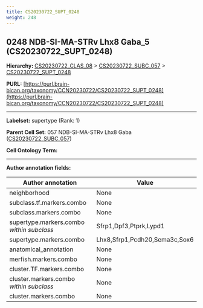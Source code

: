 ```yaml
---
title: CS20230722_SUPT_0248
weight: 248
---
```

## 0248 NDB-SI-MA-STRv Lhx8 Gaba_5 (CS20230722_SUPT_0248)
<b>Hierarchy: </b>
[CS20230722_CLAS_08](../CS20230722_CLAS_08) >
[CS20230722_SUBC_057](../CS20230722_SUBC_057) >
[CS20230722_SUPT_0248](../CS20230722_SUPT_0248)

**PURL:** [https://purl.brain-bican.org/taxonomy/CCN20230722/CS20230722_SUPT_0248](https://purl.brain-bican.org/taxonomy/CCN20230722/CS20230722_SUPT_0248)

---


**Labelset:** supertype (Rank: 1)

**Parent Cell Set:** 057 NDB-SI-MA-STRv Lhx8 Gaba ([CS20230722_SUBC_057](../CS20230722_SUBC_057))



**Cell Ontology Term:** 

[MARKER GENES.]: #


---

[TRANSFERRED ANNOTATIONS.]: #


[AUTHOR ANNOTATION FIELDS.]: #


**Author annotation fields:**

| Author annotation | Value |
|-------------------|-------|
|neighborhood|None|
|subclass.tf.markers.combo|None|
|subclass.markers.combo|None|
|supertype.markers.combo _within subclass_|Sfrp1,Dpf3,Ptprk,Lypd1|
|supertype.markers.combo|Lhx8,Sfrp1,Pcdh20,Sema3c,Sox6|
|anatomical_annotation|None|
|merfish.markers.combo|None|
|cluster.TF.markers.combo|None|
|cluster.markers.combo _within subclass_|None|
|cluster.markers.combo|None|
